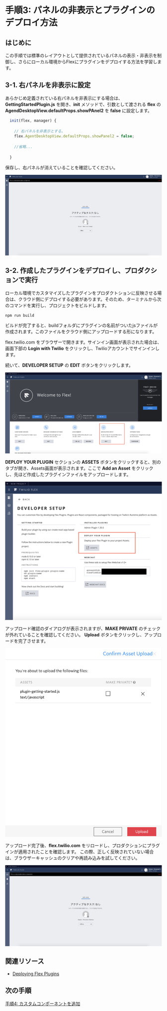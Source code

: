 #  手順3: パネルの非表示とプラグインのデプロイ方法
## はじめに
この手順では標準のレイアウトとして提供されているパネルの表示・非表示を制御し、さらにローカル環境からFlexにプラグインをデプロイする方法を学習します。

## 3-1. 右パネルを非表示に設定

あらかじめ定義されている右パネルを非表示にする場合は、__GettingStartedPlugin.js__ を開き、__init__ メソッドで、引数として渡される __flex__ の __AgendDesktopView.defaultProps.showPAnel2__ を __false__ に設定します。

```js
  init(flex, manager) {

    // 右パネルを非表示とする。
    flex.AgentDesktopView.defaultProps.showPanel2 = false;

    //省略...

  }
```

保存し、右パネルが消えていることを確認してください。

![右半分が非表示となった画面](../assets/02-Hide-RightPanel.png "右半分が非表示となった画面")


## 3-2. 作成したプラグインをデプロイし、プロダクションで実行

ローカル環境でカスタマイズしたプラグインをプロダクトションに反映させる場合は、クラウド側にデプロイする必要があります。そのため、ターミナルから次のコマンドを実行し、プロジェクトをビルドします。

```
npm run build
```

ビルドが完了すると、buildフォルダにプラグインの名前がついたjsファイルが作成されます。このファイルをクラウド側にアップロードする形になります。

flex.twilio.com をブラウザーで開きます。サインイン画面が表示された場合は、画面下部の __Login with Twilio__ をクリックし、Twilioアカウントでサインインします。

続いて、__DEVELOPER SETUP__ の __EDIT__ ボタンをクリックします。

![Flex管理者画面](../assets/02-Flex-Admin.png "Flex管理者画面")

__DEPLOY YOUR PLUGIN__ セクションの __ASSETS__ ボタンをクリックすると、別のタブが開き、Assets画面が表示されます。ここで __Add an Asset__ をクリックし、先ほど作成したプラグインファイルをアップロードします。

![Assets画面](../assets/02-Developer-Setup-Assets.png "Assets画面")

アップロード確認のダイアログが表示されますが、__MAKE PRIVATE__ のチェックが外れていることを確認してください。
__Upload__ ボタンをクリックし、アップロードを完了させます。

![Assetアップロード確認画面](../assets/02-Flex-Plugin-Upload.png "Assetアップロード確認画面")

アップロード完了後、__flex.twilio.com__ をリロードし、プロダクションにプラグインが適用されたことを確認します。
この際、正しく反映されていない場合は、ブラウザーキャッシュのクリアや再読み込みを試してください。


![プロダクションが更新された](../assets/02-Flex-Plugin-Deploy.png "プロダクションが更新された")

## 関連リソース

- [Deploying Flex Plugins](https://jp.twilio.com/docs/flex/deploying-plugins)


## 次の手順
[手順4: カスタムコンポーネントを追加](./02-04-CustomComponents.md)
